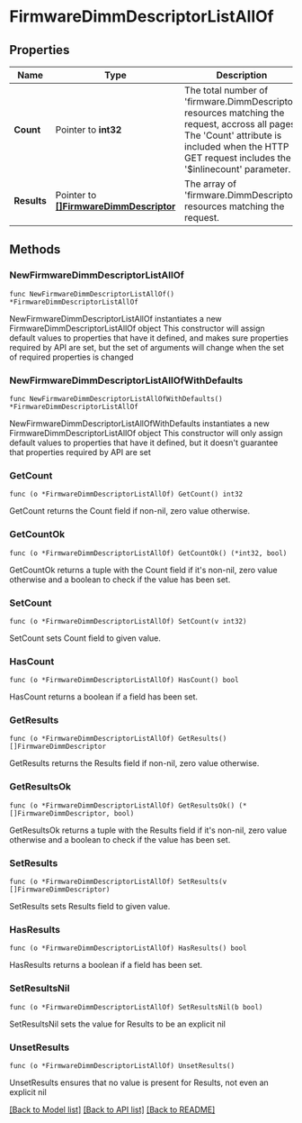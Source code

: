 # FirmwareDimmDescriptorListAllOf

## Properties

Name | Type | Description | Notes
------------ | ------------- | ------------- | -------------
**Count** | Pointer to **int32** | The total number of &#39;firmware.DimmDescriptor&#39; resources matching the request, accross all pages. The &#39;Count&#39; attribute is included when the HTTP GET request includes the &#39;$inlinecount&#39; parameter. | [optional] 
**Results** | Pointer to [**[]FirmwareDimmDescriptor**](firmware.DimmDescriptor.md) | The array of &#39;firmware.DimmDescriptor&#39; resources matching the request. | [optional] 

## Methods

### NewFirmwareDimmDescriptorListAllOf

`func NewFirmwareDimmDescriptorListAllOf() *FirmwareDimmDescriptorListAllOf`

NewFirmwareDimmDescriptorListAllOf instantiates a new FirmwareDimmDescriptorListAllOf object
This constructor will assign default values to properties that have it defined,
and makes sure properties required by API are set, but the set of arguments
will change when the set of required properties is changed

### NewFirmwareDimmDescriptorListAllOfWithDefaults

`func NewFirmwareDimmDescriptorListAllOfWithDefaults() *FirmwareDimmDescriptorListAllOf`

NewFirmwareDimmDescriptorListAllOfWithDefaults instantiates a new FirmwareDimmDescriptorListAllOf object
This constructor will only assign default values to properties that have it defined,
but it doesn't guarantee that properties required by API are set

### GetCount

`func (o *FirmwareDimmDescriptorListAllOf) GetCount() int32`

GetCount returns the Count field if non-nil, zero value otherwise.

### GetCountOk

`func (o *FirmwareDimmDescriptorListAllOf) GetCountOk() (*int32, bool)`

GetCountOk returns a tuple with the Count field if it's non-nil, zero value otherwise
and a boolean to check if the value has been set.

### SetCount

`func (o *FirmwareDimmDescriptorListAllOf) SetCount(v int32)`

SetCount sets Count field to given value.

### HasCount

`func (o *FirmwareDimmDescriptorListAllOf) HasCount() bool`

HasCount returns a boolean if a field has been set.

### GetResults

`func (o *FirmwareDimmDescriptorListAllOf) GetResults() []FirmwareDimmDescriptor`

GetResults returns the Results field if non-nil, zero value otherwise.

### GetResultsOk

`func (o *FirmwareDimmDescriptorListAllOf) GetResultsOk() (*[]FirmwareDimmDescriptor, bool)`

GetResultsOk returns a tuple with the Results field if it's non-nil, zero value otherwise
and a boolean to check if the value has been set.

### SetResults

`func (o *FirmwareDimmDescriptorListAllOf) SetResults(v []FirmwareDimmDescriptor)`

SetResults sets Results field to given value.

### HasResults

`func (o *FirmwareDimmDescriptorListAllOf) HasResults() bool`

HasResults returns a boolean if a field has been set.

### SetResultsNil

`func (o *FirmwareDimmDescriptorListAllOf) SetResultsNil(b bool)`

 SetResultsNil sets the value for Results to be an explicit nil

### UnsetResults
`func (o *FirmwareDimmDescriptorListAllOf) UnsetResults()`

UnsetResults ensures that no value is present for Results, not even an explicit nil

[[Back to Model list]](../README.md#documentation-for-models) [[Back to API list]](../README.md#documentation-for-api-endpoints) [[Back to README]](../README.md)


